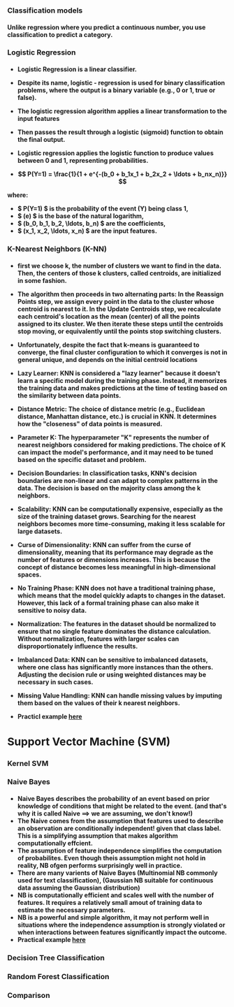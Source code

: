 **<h3> Classification models </h3>**
<h4> Unlike regression where you predict a continuous number, you use classification to predict a category. 
</h4>

**<h3> Logistic Regression </h3>**

<h4>  

-   Logistic Regression is a linear classifier. 
-   Despite its name, logistic - regression is used for binary classification problems, where the output is a binary variable (e.g., 0 or 1, true or false).

-   The logistic regression algorithm applies a linear transformation to the input features
-   Then passes the result through a logistic (sigmoid) function to obtain the final output. 
-   Logistic regression applies the logistic function to produce values between 0 and 1, representing probabilities.

- $$  P(Y=1) = \frac{1}{1 + e^{-(b_0 + b_1x_1 + b_2x_2 + \ldots + b_nx_n)}}  $$

where:
- $ P(Y=1) $ is the probability of the event (Y) being class 1, 
- $ (e) $ is the base of the natural logarithm,
- $ (b_0, b_1, b_2, \ldots, b_n) $ are the coefficients,
- $ (x_1, x_2, \ldots, x_n) $ are the input features.

</h4>

**<h3> K-Nearest Neighbors (K-NN) </h3>**
<h4>  

 -  first we choose k, the number of clusters we want to find in the data. Then, the centers of those k clusters, called centroids, are initialized in some fashion.

 -  The algorithm then proceeds in two alternating parts: In the Reassign Points step, we assign every point in the data to the cluster whose centroid is nearest to it. In the Update Centroids step, we recalculate each centroid's location as the mean (center) of all the points assigned to its cluster. We then iterate these steps until the centroids stop moving, or equivalently until the points stop switching clusters.

 -  Unfortunately, despite the fact that k-means is guaranteed to converge, the final cluster configuration to which it converges is not in general unique, and depends on the initial centroid locations

-   Lazy Learner: KNN is considered a "lazy learner" because it doesn't learn a specific model during the training phase. Instead, it memorizes the training data and makes predictions at the time of testing based on the similarity between data points.

-   Distance Metric: The choice of distance metric (e.g., Euclidean distance, Manhattan distance, etc.) is crucial in KNN. It determines how the "closeness" of data points is measured.

-   Parameter K: The hyperparameter "K" represents the number of nearest neighbors considered for making predictions. The choice of K can impact the model's performance, and it may need to be tuned based on the specific dataset and problem.

-   Decision Boundaries: In classification tasks, KNN's decision boundaries are non-linear and can adapt to complex patterns in the data. The decision is based on the majority class among the k neighbors.

-   Scalability: KNN can be computationally expensive, especially as the size of the training dataset grows. Searching for the nearest neighbors becomes more time-consuming, making it less scalable for large datasets.

-   Curse of Dimensionality: KNN can suffer from the curse of dimensionality, meaning that its performance may degrade as the number of features or dimensions increases. This is because the concept of distance becomes less meaningful in high-dimensional spaces.

-   No Training Phase: KNN does not have a traditional training phase, which means that the model quickly adapts to changes in the dataset. However, this lack of a formal training phase can also make it sensitive to noisy data.

-   Normalization: The features in the dataset should be normalized to ensure that no single feature dominates the distance calculation. Without normalization, features with larger scales can disproportionately influence the results.

-   Imbalanced Data: KNN can be sensitive to imbalanced datasets, where one class has significantly more instances than the others. Adjusting the decision rule or using weighted distances may be necessary in such cases.

-   Missing Value Handling: KNN can handle missing values by imputing them based on the values of their k nearest neighbors.

-   Practicl example [here](./k_nearest_neighbors.ipynb)

</h4>

**<h3> Support Vector Machine (SVM) </h3>**
-   
<h4>


</h3>

**<h3> Kernel SVM </h3>**
<h3>



</h3>

**<h3> Naive Bayes </h3>**

<h4>

-   Naive Bayes describes the probability of an event based on prior knowledge of conditions that might be related to the event. (and that's why it is called Naive ==> we are assuming, we don't know!)
-   The Naive comes from the assumption that features used to describe an observation are conditionally independent! given that class label. This is a simplifying assumption that makes algorithm computationally effcient.
-   The assumption of feature independence simplifies the computation of probabilites. Even though theis assumption might not hold in reality, NB ofgen performs surprisingly well in practice.
-   There are many varients of Naive Bayes (Multinomial NB commonly used for text classification), (Gaussian NB suitable for continuous data assuming the Gaussian distribution)
-   NB is computationally efficient and scales well with the number of features. It requires a relatively small amout of training data to estimate the necessary parameters.
-   NB is a powerful and simple algorithm, it may not perform well in situations where the independence assumption is strongly violated or when interactions between features significantly impact the outcome.
-   Practical example [here](./naive_bayes.md)

</h4>

**<h3> Decision Tree Classification </h3>**
<h3>


</h3>

**<h3> Random Forest Classification </h3>**
<h3>


</h3>

**<h3> Comparison </h3>**


